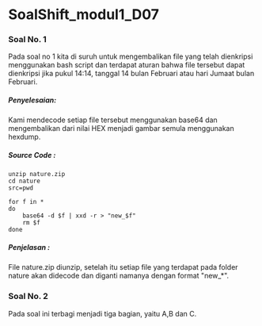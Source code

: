 # SoalShift_modul1_D07

### Soal No. 1

 Pada soal no 1 kita di suruh untuk mengembalikan file yang telah dienkripsi menggunakan bash script dan terdapat aturan bahwa file         tersebut dapat dienkripsi jika pukul 14:14, tanggal 14 bulan Februari atau hari Jumaat bulan Februari.
  
 ##### Penyelesaian:
  
  Kami mendecode setiap file tersebut menggunakan base64 dan mengembalikan dari nilai HEX menjadi gambar semula menggunakan hexdump.
  
  ##### Source Code : 
  
  ```
  unzip nature.zip
  cd nature
  src=pwd

  for f in *
  do
	  base64 -d $f | xxd -r > "new_$f"
	  rm $f
  done
  ```
  
  ##### Penjelasan : 
  File nature.zip diunzip, setelah itu setiap file yang terdapat pada folder nature akan didecode dan diganti namanya dengan format "new_*".
  
  ### Soal  No. 2
  
  Pada soal ini terbagi menjadi tiga bagian, yaitu A,B dan C.
    
